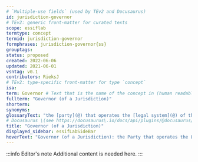```yaml
---
# `Multiple-use fields` (used by TEv2 and Docusaurus)
id: jurisdiction-governor
# TEv2: generic front-matter for curated texts
scope: essiflab
termtype: concept
termid: jurisdiction-governor
formphrases: jurisdiction-governor{ss}
grouptags:
status: proposed
created: 2022-06-06
updated: 2021-06-01
vsntag: v0.1
contributors: RieksJ
# TEv2: type-specific front-matter for type `concept`
isa:
term: Governor # Text that is the name of the concept in (human readable) texts.
fullterm: "Governor (of a Jurisdiction)"
shorterm:
synonyms:
glossaryText: "the [party](@) that operates the [legal system](@) of that [jurisdiction](@)."
# Docusaurus \(see https://docusaurus\.io/docs/api/plugins/@docusaurus/plugin-content-docs#markdown-front-matter\):
title: "Governor (of a Jurisdiction)"
displayed_sidebar: essifLabSideBar
hoverText: "Governor (of a Jurisdiction): the Party that operates the Legal System of that Jurisdiction."
---
```


:::info Editor's note
Additional content is needed here.
:::
